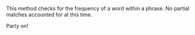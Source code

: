 This method checks for the frequency of a word within a phrase. No partial matches accounted for at this time. 

Party on!
